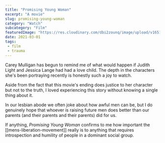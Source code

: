 ```yaml
--- 
title: "Promising Young Woman" 
excerpt: "A movie"
slug: promising-young-woman
category: "Watch"
subcategory: "Film"
featuredImage: "https://res.cloudinary.com/dbi2zounq/image/upload/v1651048792/Digital%20garden/media/promising-young-woman_ed8cz0.jpg"
date: 2021-03-01
tags:
 - film
 - trauma
---   
```

Carey Mulligan has begun to remind me of what would happen if Judith Light and Jessica Lange had had a love child. The depth in the characters she's been portraying recently is honestly such a joy to watch.

Aside from the fact that this movie's ending does justice to her character but not to the truth, I loved experiencing this story without knowing a single thing about it.

In our lesbian abode we often joke about how awful men can be, but I do genuinely hope that whoever is raising future men does better than our parents (and their parents and their parents) did for us.

If anything, *Promising Young Woman* confirms to me how important the [[mens-liberation-movement]] really is to anything that requires introspection and humility of people in a dominant social group.
